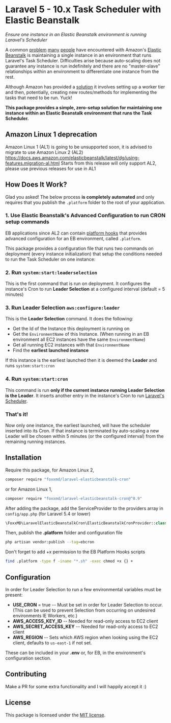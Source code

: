 # Laravel 5 - 10.x Task Scheduler with Elastic Beanstalk

*Ensure one instance in an Elastic Beanstalk environment is running Laravel's Scheduler*

A common [problem](https://stackoverflow.com/questions/14077095/aws-elastic-beanstalk-running-a-cronjob) [many](http://culttt.com/2016/02/08/setting-up-and-using-cron-jobs-with-laravel-and-aws-elastic-beanstalk/) [people](https://medium.com/@joelennon/running-cron-jobs-on-amazon-web-services-aws-elastic-beanstalk-a41d91d1c571#.i53d41sci) have encountered with Amazon's [Elastic Beanstalk](https://aws.amazon.com/elasticbeanstalk/) is maintaining a single instance in an environment that runs Laravel's Task Scheduler. Difficulties arise because auto-scaling does not guarantee any instance is run indefinitely and there are no "master-slave" relationships within an environment to differentiate one instance from the rest.

Although Amazon has provided a [solution](http://stackoverflow.com/a/28719447/1469797) it involves setting up a worker tier and then, potentially, creating new routes/methods for implementing the tasks that need to be run. Yuck!

**This package provides a simple, zero-setup solution for maintaining one instance within an Elastic Beanstalk environment that runs the Task Scheduler.**

## Amazon Linux 1 deprecation

Amazon Linux 1 (AL1) is going to be unsupported soon, it is advised to migrate to use Amazon Linux 2 (AL2)
https://docs.aws.amazon.com/elasticbeanstalk/latest/dg/using-features.migration-al.html
Starts from this release will only support AL2, please use previous releases for use in AL1

## How Does It Work?

Glad you asked! The below process **is completely automated** and only requires that you publish the `.platform` folder to the root of your application.

### 1. Use Elastic Beanstalk's Advanced Configuration to run CRON setup commands

EB applications since AL2 can contain [platform hooks](https://docs.aws.amazon.com/elasticbeanstalk/latest/dg/platforms-linux-extend.html) that provides advanced configuration for an EB environment, called `.platform`.

This package provides a configuration file that runs two commands on deployment (every instance initialization) that setup the conditions needed to run the Task Scheduler on one instance:

### 2. Run `system:start:leaderselection`

This is the first command that is run on deployment. It configures the instance's Cron to run **Leader Selection** at a configured interval (default = 5 minutes)

### 3. Run **Leader Selection** `aws:configure:leader`

This is the **Leader Selection** command. It does the following:

* Get the Id of the Instance this deployment is running on
* Get the `EnvironmentName` of this Instance. (When running in an EB environment all EC2 instances have the same `EnvironmentName`)
* Get all running EC2 instances with that `EnvironmentName`
* Find the **earliest launched instance**

If this instance is the earliest launched then it is deemed the **Leader** and runs `system:start:cron`

### 4. Run `system:start:cron`

This command is run **only if the current instance running Leader Selection is the Leader**. It inserts another entry in the instance's Cron to run [Laravel's Scheduler](https://laravel.com/docs/5.1/scheduling).

### That's it!

Now only one instance, the earliest launched, will have the scheduler inserted into its Cron. If that instance is terminated by auto-scaling a new Leader will be chosen within 5 minutes (or the configured interval) from the remaining running instances.

## Installation

Require this package, for Amazon Linux 2,

```bash
composer require "foxxmd/laravel-elasticbeanstalk-cron"
```

or for Amazon Linux 1,

```bash
composer require "foxxmd/laravel-elasticbeanstalk-cron@^0.9"
```

After adding the package, add the ServiceProvider to the providers array in `config/app.php` (for Laravel 5.4 or lower)

```php
\FoxxMD\LaravelElasticBeanstalkCron\ElasticBeanstalkCronProvider::class
```

Then, publish the **.platform** folder and configuration file

```bash
php artisan vendor:publish --tag=ebcron
```

Don't forget to add +x permission to the EB Platform Hooks scripts

```bash
find .platform -type f -iname "*.sh" -exec chmod +x {} +
```

## Configuration

In order for Leader Selection to run a few environmental variables must be present:

* **USE_CRON** = true -- Must be set in order for Leader Selection to occur. (This can be used to prevent Selection from occurring on undesired environments IE Workers, etc.)
* **AWS_ACCESS_KEY_ID** -- Needed for read-only access to EC2 client
* **AWS_SECRET_ACCESS_KEY** -- Needed for read-only access to EC2 client
* **AWS_REGION** -- Sets which AWS region when looking using the EC2 client, defaults to `us-east-1` if not set.

These can be included in your **.env** or, for EB, in the environment's configuration section.

## Contributing

Make a PR for some extra functionality and I will happily accept it :)

## License

This package is licensed under the [MIT license](https://github.com/FoxxMD/laravel-elasticbeanstalk-cron/blob/master/LICENSE.txt).
